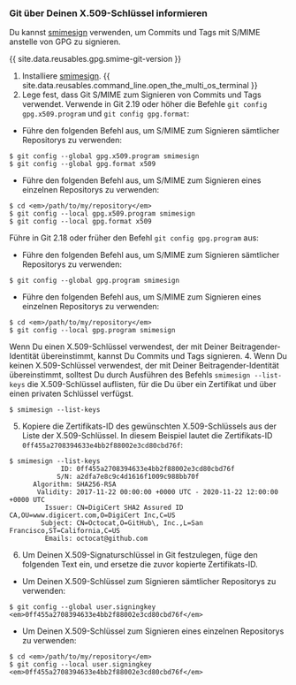 
### Git über Deinen X.509-Schlüssel informieren

Du kannst [smimesign](https://github.com/github/smimesign) verwenden, um Commits und Tags mit S/MIME anstelle von GPG zu signieren.

{{ site.data.reusables.gpg.smime-git-version }}

1. Installiere [smimesign](https://github.com/github/smimesign#installation).
{{ site.data.reusables.command_line.open_the_multi_os_terminal }}
3. Lege fest, dass Git S/MIME zum Signieren von Commits und Tags verwendet. Verwende in Git 2.19 oder höher die Befehle `git config gpg.x509.program` und `git config gpg.format`:
  - Führe den folgenden Befehl aus, um S/MIME zum Signieren sämtlicher Repositorys zu verwenden:
  ```shell
  $ git config --global gpg.x509.program smimesign
  $ git config --global gpg.format x509
  ```
  - Führe den folgenden Befehl aus, um S/MIME zum Signieren eines einzelnen Repositorys zu verwenden:
  ```shell
  $ cd <em>/path/to/my/repository</em>
  $ git config --local gpg.x509.program smimesign
  $ git config --local gpg.format x509
  ```
  Führe in Git 2.18 oder früher den Befehl `git config gpg.program` aus:
  - Führe den folgenden Befehl aus, um S/MIME zum Signieren sämtlicher Repositorys zu verwenden:
  ```shell
  $ git config --global gpg.program smimesign
  ```
  - Führe den folgenden Befehl aus, um S/MIME zum Signieren eines einzelnen Repositorys zu verwenden:
  ```shell
  $ cd <em>/path/to/my/repository</em>
  $ git config --local gpg.program smimesign
  ```
  Wenn Du einen X.509-Schlüssel verwendest, der mit Deiner Beitragender-Identität übereinstimmt, kannst Du Commits und Tags signieren.
4. Wenn Du keinen X.509-Schlüssel verwendest, der mit Deiner Beitragender-Identität übereinstimmt, solltest Du durch Ausführen des Befehls `smimesign --list-keys` die X.509-Schlüssel auflisten, für die Du über ein Zertifikat und über einen privaten Schlüssel verfügst.
  ```shell
  $ smimesign --list-keys
  ```
5. Kopiere die Zertifikats-ID des gewünschten X.509-Schlüssels aus der Liste der X.509-Schlüssel. In diesem Beispiel lautet die Zertifikats-ID `0ff455a2708394633e4bb2f88002e3cd80cbd76f`:
  ```shell
  $ smimesign --list-keys
               ID: 0ff455a2708394633e4bb2f88002e3cd80cbd76f
              S/N: a2dfa7e8c9c4d1616f1009c988bb70f
        Algorithm: SHA256-RSA
         Validity: 2017-11-22 00:00:00 +0000 UTC - 2020-11-22 12:00:00 +0000 UTC
           Issuer: CN=DigiCert SHA2 Assured ID CA,OU=www.digicert.com,O=DigiCert Inc,C=US
          Subject: CN=Octocat,O=GitHub\, Inc.,L=San Francisco,ST=California,C=US
           Emails: octocat@github.com
  ```
6. Um Deinen X.509-Signaturschlüssel in Git festzulegen, füge den folgenden Text ein, und ersetze die zuvor kopierte Zertifikats-ID.
  - Um Deinen X.509-Schlüssel zum Signieren sämtlicher Repositorys zu verwenden:
  ```shell
  $ git config --global user.signingkey <em>0ff455a2708394633e4bb2f88002e3cd80cbd76f</em>
  ```
  - Um Deinen X.509-Schlüssel zum Signieren eines einzelnen Repositorys zu verwenden:
  ```shell
  $ cd <em>/path/to/my/repository</em>
  $ git config --local user.signingkey <em>0ff455a2708394633e4bb2f88002e3cd80cbd76f</em>
  ```
